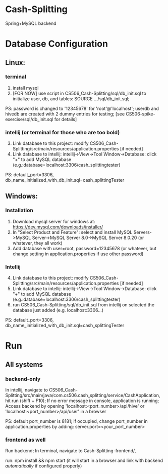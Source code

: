 # Cash-Splitting
Spring+MySQL backend
# Database Configuration

## Linux:
### terminal
1. install mysql
2. [FOR NOW] use script in CS506_Cash-Splitting/sql/db_init.sql to initialize user, db, and tables:
    SOURCE .../sql/db_init.sql;

PS:
password is changed to '12345678' for 'root'@'localhost';
userdb and hivedb are created with 2 dummy entries for testing;
[see CS506-spike-exercise/sql/db_init.sql for details]


### intellij (or terminal for those who are too bold)
3. Link database to this project: modify CS506_Cash-Splitting/src/main/resources/application.properties [if needed]
4. Link database to intellij: intellij->View->Tool Window->Database: click "+" to add MySQL database (e.g.:database=localhost:3306/cash_splittingtester)

PS: default_port=3306, db_name_initialized_with_db_init.sql=cash_splittingTester

## Windows:
### Installation
1. Download mysql server for windows at: https://dev.mysql.com/downloads/installer/
2. In "Select Product and Feature": select and install MySQL Servers->MySQL Server->MySQL Server 8.0->MySQL Server 8.0.20 (or whatever, they all work)
3. Add database with user=root, password=12345678 (or whatever, but change setting in application.properties if use other password)
### Intellij
4. Link database to this project: modify CS506_Cash-Splitting/src/main/resources/application.properties [if needed]
5. Link database to intellij: intellij->View->Tool Window->Database: click "+" to add MySQL database (e.g.:database=localhost:3306/cash_splittingtester)
6. run CS506_Cash-Splitting/sql/db_init.sql from intellij on selected the database just added (e.g. localhost:3306...)

PS: default_port=3306, db_name_initialized_with_db_init.sql=cash_splittingTester


#
# Run
## All systems
### backend-only
In intellij, navigate to CS506_Cash-Splitting/src/main/java/com.cs506.cash_splitting/service/CashApplication, hit run (shift + F10);
If no error message in console, application is running;
Access backend by opening 'localhost:<port_number>/api/hive' or 'localhost:<port_number>/api/user' in a browser

PS:
default port_number is 8181; if occupied, change port_number in application.properties by adding:
server.port=<your_port_number>

### frontend as well
Run backend;
In terminal, navigate to Cash-Splitting-frontend/,

run:
npm install && npm start
(it will start in a browser and link with backend _automatically_ if configured properly)
